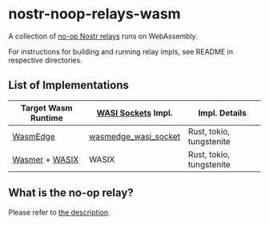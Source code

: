 # nostr-noop-relays-wasm
A collection of [no-op Nostr relays](https://github.com/akiomik/nostr-noop-relays?tab=readme-ov-file) runs on WebAssembly.

For instructions for building and running relay impls, see README in respective directories.

## List of Implementations

| Target Wasm Runtime | [WASI Sockets](https://github.com/WebAssembly/wasi-sockets) Impl. | Impl. Details |
|--|--|--|
| [WasmEdge](https://wasmedge.org/docs/) | [wasmedge_wasi_socket](https://github.com/second-state/wasmedge_wasi_socket) | Rust, tokio, tungstenite |
| [Wasmer](https://wasmer.io/) + [WASIX](https://wasix.org/) | WASIX | Rust, tokio, tungstenite |


## What is the no-op relay?
Please refer to [the description](https://github.com/akiomik/nostr-noop-relays?tab=readme-ov-file#what-is-the-noop-relay).
